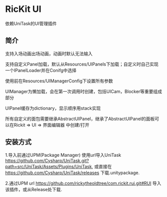 # RicKit UI
依赖UniTask的UI管理插件
## 简介
支持入场动画出场动画，动画时默认无法输入

支持自定义Panel加载，默认从Resources/UIPanels下加载；自定义时自己实现一个IPanelLoader并在Conifg中选择

使用前在Resources/UIManagerConfig下设置所有参数

UIManager为懒加载，会在第一次调用时创建，包括UICam，Blocker等重要组成部分

UIPanel缓存为dictionary，显示顺序用stack实现

所有自定义的面包需要继承AbstractUIPanel，继承了AbstractUIPanel的面板可以在Rickit => UI => 界面编辑器 中创建/打开
## 安装方式
1.导入前通过UPM(Package Manager) 使用url导入UniTask https://github.com/Cysharp/UniTask.git?path=src/UniTask/Assets/Plugins/UniTask, 或直接在 https://github.com/Cysharp/UniTask/releases 下载.unitypackage. 

2.通过UPM url  https://github.com/rickytheoldtree/com.rickit.rui.git#RUI 导入该插件，或从Release处下载.
